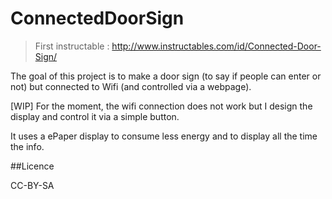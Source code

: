 # ConnectedDoorSign

>First instructable : http://www.instructables.com/id/Connected-Door-Sign/

The goal of this project is to make a door sign (to say if people can enter or not) but connected to Wifi (and controlled via a webpage).

[WIP] For the moment, the wifi connection does not work but I design the display and control it via a simple button.

It uses a ePaper display to consume less energy and to display all the time the info.


##Licence

CC-BY-SA
